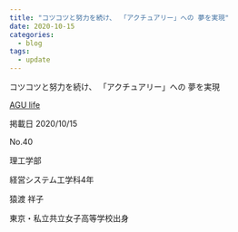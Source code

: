 ```yaml
---
title: "コツコツと努力を続け、 「アクチュアリー」への 夢を実現"
date: 2020-10-15
categories:
  - blog
tags:
  - update
---
```



コツコツと努力を続け、 「アクチュアリー」への 夢を実現

[AGU life](https://life.a01.aoyama.ac.jp/interview/332)

掲載日 2020/10/15

No.40

理工学部

経営システム工学科4年

猿渡 祥子

東京・私立共立女子高等学校出身